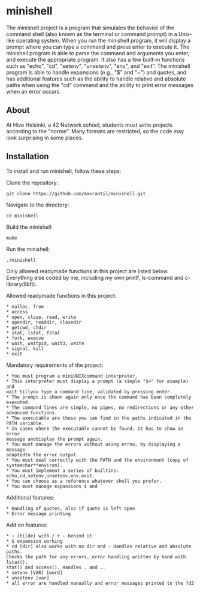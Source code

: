 # minishell

The minishell project is a program that simulates the behavior of the command shell (also known as the terminal or command prompt) in a Unix-like operating system. When you run the minishell program, it will display a prompt where you can type a command and press enter to execute it. The minishell program is able to parse the command and arguments you enter, and execute the appropriate program. It also has a few built-in functions such as "echo", "cd", "setenv", "unsetenv", "env", and "exit". The minishell program is able to handle expansions (e.g., "$" and "~") and quotes, and has additional features such as the ability to handle relative and absolute paths when using the "cd" command and the ability to print error messages when an error occurs.

## About
At Hive Helsinki, a 42 Network school, students must write projects according to the "norme". Many formats are restricted, so the code may look surprising in some places.

## Installation
To install and run minishell, follow these steps:

Clone the repository:
```
git clone https://github.com/maxrantil/minishell.git
```
Navigate to the directory:
```
cd minishell
```
Build the minishell:
```
make
```
Run the minishell:
```
./minishell
```

Only allowed readymade functions in this project are listed below. Everything
else coded by me, including my own printf, ls-command and c-library(libft).

Allowed readymade functions in this project:

    * malloc, free
    * access
    * open, close, read, write
    * opendir, readdir, closedir
    * getcwd, chdir
    * stat, lstat, fstat
    * fork, execve
    * wait, waitpid, wait3, wait4
    * signal, kill
    * exit

Mandatory requirements of the project:

    * You must program a miniUNIXcommand interpreter.
    * This interpreter must display a prompt (a simple "$>" for example) and
    wait tillyou type a command line, validated by pressing enter.
    * The prompt is shown again only once the command has been completely
    executed.
    * The command lines are simple, no pipes, no redirections or any other
    advanced functions.
    * The executable are those you can find in the paths indicated in the
    PATH variable.
    * In cases where the executable cannot be found, it has to show an error
    message anddisplay the prompt again.
    * You must manage the errors without using errno, by displaying a message
    adaptedto the error output.
    * You must deal correctly with the PATH and the environment (copy of
    systemchar**environ).
    * You must implement a series of builtins: echo,cd,setenv,unsetenv,env,exit.
    * You can choose as a reference whatever shell you prefer.
    * You must manage expansions $ and ̃

Additional features:

    * Handling of quotes, also if quote is left open
    * Error message printing
    
Add on features:

    * ~ (tilde) with / + - behind it
    * $ expansion working
    * cd [dir] also works with no dir and - Handles relative and absolute paths.
    Checks the path for any errors, error handling written by hand with lstat(),
    stat() and access(). Handles . and ..
    * setenv [VAR] [word]
    * unsetenv [var]
    * all error are handled manually and error messages printed to the fd2
